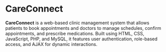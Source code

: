 # CareConnect
**CareConnect** is a web-based clinic management system that allows patients to book appointments and doctors to manage schedules, confirm appointments, and prescribe medications. Built using HTML, CSS, JavaScript, PHP, and MySQL, it features user authentication, role-based access, and AJAX for dynamic interactions.
